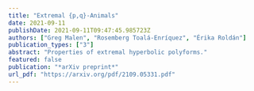 ```yaml
---
title: "Extremal {p,q}-Animals"
date: 2021-09-11
publishDate: 2021-09-11T09:47:45.985723Z
authors: ["Greg Malen", "Rosemberg Toalá-Enríquez", "Érika Roldán"]
publication_types: ["3"]
abstract: "Properties of extremal hyperbolic polyforms."
featured: false
publication: "*arXiv preprint*"
url_pdf: "https://arxiv.org/pdf/2109.05331.pdf"
---
```

